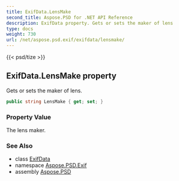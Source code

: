 ```yaml
---
title: ExifData.LensMake
second_title: Aspose.PSD for .NET API Reference
description: ExifData property. Gets or sets the maker of lens
type: docs
weight: 730
url: /net/aspose.psd.exif/exifdata/lensmake/
---
```

{{< psd/tize >}}
## ExifData.LensMake property

Gets or sets the maker of lens.

```csharp
public string LensMake { get; set; }
```

### Property Value

The lens maker.

### See Also

* class [ExifData](../)
* namespace [Aspose.PSD.Exif](../../exifdata/)
* assembly [Aspose.PSD](../../../)


